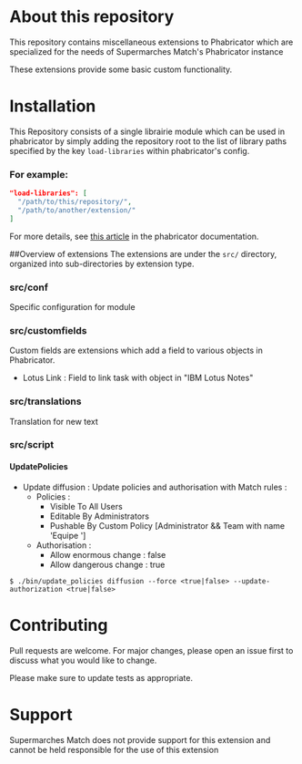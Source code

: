 # About this repository
This repository contains miscellaneous extensions to Phabricator which are specialized for the needs of Supermarches Match's Phabricator instance

These extensions provide some basic custom functionality.

# Installation
This Repository consists of a single librairie module which can be used in 
phabricator by simply adding the repository root to the list of library paths
specified by the key `load-libraries` within phabricator's config.

### For example:

```json
"load-libraries": [
  "/path/to/this/repository/",
  "/path/to/another/extension/"
]
```

For more details, see [this article](https://secure.phabricator.com/book/phabcontrib/article/adding_new_classes/#linking-with-phabricator) in the phabricator documentation.

##Overview of extensions
The extensions are under the `src/` directory, organized into sub-directories
by extension type.

### src/conf
Specific configuration for module  


### src/customfields
Custom fields are extensions which add a field to various objects in Phabricator.
- Lotus Link : Field to link task with object in "IBM Lotus Notes"  

### src/translations
Translation for new text  

### src/script
#### UpdatePolicies
- Update diffusion : Update policies and authorisation with Match rules :
    - Policies : 
        - Visible To <space> All Users
        - Editable By Administrators
        - Pushable By Custom Policy [Administrator && Team with name 'Equipe <spaceName>']
    - Authorisation :
        - Allow enormous change : false
        - Allow dangerous change : true 
```
$ ./bin/update_policies diffusion --force <true|false> --update-authorization <true|false>
```


# Contributing
Pull requests are welcome. For major changes, please open an issue first to discuss what you would like to change.

Please make sure to update tests as appropriate.

# Support
Supermarches Match does not provide support for this extension and cannot be held responsible for the use of this extension